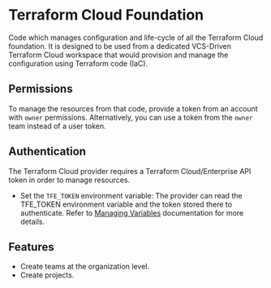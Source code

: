 # Terraform Cloud Foundation

Code which manages configuration and life-cycle of all the Terraform Cloud
foundation. It is designed to be used from a dedicated VCS-Driven Terraform
Cloud workspace that would provision and manage the configuration using
Terraform code (IaC).

## Permissions

To manage the resources from that code, provide a token from an account with
`owner` permissions. Alternatively, you can use a token from the `owner` team
instead of a user token.

## Authentication

The Terraform Cloud provider requires a Terraform Cloud/Enterprise API token in
order to manage resources.

- Set the `TFE_TOKEN` environment variable: The provider can read the TFE_TOKEN environment variable and the token stored there
to authenticate. Refer to [Managing Variables](https://developer.hashicorp.com/terraform/cloud-docs/workspaces/variables/managing-variables) documentation for more details.

## Features

- Create teams at the organization level.
- Create projects.
